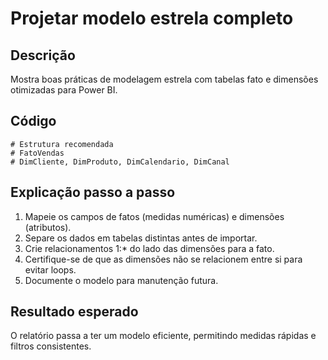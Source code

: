# Projetar modelo estrela completo

## Descrição
Mostra boas práticas de modelagem estrela com tabelas fato e dimensões otimizadas para Power BI.

## Código
```text
# Estrutura recomendada
# FatoVendas
# DimCliente, DimProduto, DimCalendario, DimCanal
```

## Explicação passo a passo
1. Mapeie os campos de fatos (medidas numéricas) e dimensões (atributos).
2. Separe os dados em tabelas distintas antes de importar.
3. Crie relacionamentos 1:* do lado das dimensões para a fato.
4. Certifique-se de que as dimensões não se relacionem entre si para evitar loops.
5. Documente o modelo para manutenção futura.

## Resultado esperado
O relatório passa a ter um modelo eficiente, permitindo medidas rápidas e filtros consistentes.
